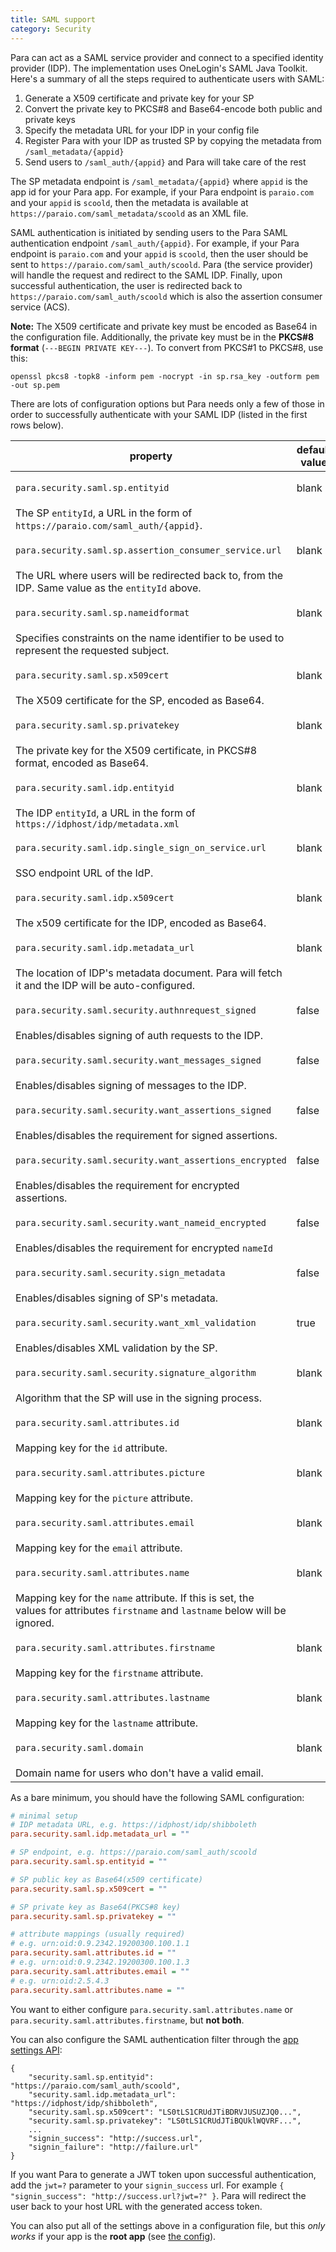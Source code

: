```yaml
---
title: SAML support
category: Security
---
```


Para can act as a SAML service provider and connect to a specified identity provider (IDP). The implementation uses
OneLogin's SAML Java Toolkit. Here's a summary of all the steps required to authenticate users with SAML:

1. Generate a X509 certificate and private key for your SP
2. Convert the private key to PKCS#8 and Base64-encode both public and private keys
3. Specify the metadata URL for your IDP in your config file
4. Register Para with your IDP as trusted SP by copying the metadata from `/saml_metadata/{appid}`
5. Send users to `/saml_auth/{appid}` and Para will take care of the rest

The SP metadata endpoint is `/saml_metadata/{appid}` where `appid` is the app id for your Para app. For example, if your
Para endpoint is `paraio.com` and your `appid` is `scoold`, then the metadata is available at
`https://paraio.com/saml_metadata/scoold` as an XML file.

SAML authentication is initiated by sending users to the Para SAML authentication endpoint `/saml_auth/{appid}`.
For example, if your Para endpoint is `paraio.com` and your `appid` is `scoold`, then the user should be sent to
`https://paraio.com/saml_auth/scoold`. Para (the service provider) will handle the request and redirect to the SAML IDP.
Finally, upon successful authentication, the user is redirected back to `https://paraio.com/saml_auth/scoold` which is
also the assertion consumer service (ACS).

**Note:** The X509 certificate and private key must be encoded as Base64 in the configuration file. Additionally,
the private key must be in the **PKCS#8 format** (`---BEGIN PRIVATE KEY---`). To convert from PKCS#1 to PKCS#8, use this:
```
openssl pkcs8 -topk8 -inform pem -nocrypt -in sp.rsa_key -outform pem -out sp.pem
```

There are lots of configuration options but Para needs only a few of those in order to successfully
authenticate with your SAML IDP (listed in the first rows below).

<table class="table table-striped">
	<thead>
		<tr>
			<th>property</th>
			<th>default value</th>
		</tr>
	</thead>
	<tbody>
		<tr><td>

`para.security.saml.sp.entityid`</td><td>blank</td></tr>
		<tr><td> The SP `entityId`, a URL in the form of `https://paraio.com/saml_auth/{appid}`. </td></tr>
		<tr><td>

`para.security.saml.sp.assertion_consumer_service.url`</td><td>blank</td></tr>
		<tr><td> The URL where users will be redirected back to, from the IDP. Same value as the `entityId` above.</td></tr>
		<tr><td>

`para.security.saml.sp.nameidformat`</td><td>blank</td></tr>
		<tr><td> Specifies constraints on the name identifier to be used to represent the requested subject.</td></tr>
		<tr><td>

`para.security.saml.sp.x509cert`</td><td>blank</td></tr>
		<tr><td> The X509 certificate for the SP, encoded as Base64.</td></tr>
		<tr><td>

`para.security.saml.sp.privatekey`</td><td>blank</td></tr>
		<tr><td> The private key for the X509 certificate, in PKCS#8 format, encoded as Base64.</td></tr>
		<tr><td>

`para.security.saml.idp.entityid`</td><td>blank</td></tr>
		<tr><td> The IDP `entityId`, a URL in the form of `https://idphost/idp/metadata.xml`</td></tr>
		<tr><td>

`para.security.saml.idp.single_sign_on_service.url`</td><td>blank</td></tr>
		<tr><td> SSO endpoint URL of the IdP.</td></tr>
		<tr><td>

`para.security.saml.idp.x509cert`</td><td>blank</td></tr>
		<tr><td> The x509 certificate for the IDP, encoded as Base64.</td></tr>
		<tr><td>

`para.security.saml.idp.metadata_url`</td><td>blank</td></tr>
		<tr><td> The location of IDP's metadata document. Para will fetch it and the IDP will be auto-configured.</td></tr>
		<tr><td>

`para.security.saml.security.authnrequest_signed`</td><td>false</td></tr>
		<tr><td> Enables/disables signing of auth requests to the IDP.</td></tr>
		<tr><td>

`para.security.saml.security.want_messages_signed`</td><td>false</td></tr>
		<tr><td> Enables/disables signing of messages to the IDP.</td></tr>
		<tr><td>

`para.security.saml.security.want_assertions_signed`</td><td>false</td></tr>
		<tr><td> Enables/disables the requirement for signed assertions.</td></tr>
		<tr><td>

`para.security.saml.security.want_assertions_encrypted`</td><td>false</td></tr>
		<tr><td> Enables/disables the requirement for encrypted assertions.</td></tr>
		<tr><td>

`para.security.saml.security.want_nameid_encrypted`</td><td>false</td></tr>
		<tr><td> Enables/disables the requirement for encrypted `nameId`</td></tr>
		<tr><td>

`para.security.saml.security.sign_metadata`</td><td>false</td></tr>
		<tr><td> Enables/disables signing of SP's metadata.</td></tr>
		<tr><td>

`para.security.saml.security.want_xml_validation`</td><td>true</td></tr>
		<tr><td> Enables/disables XML validation by the SP.</td></tr>
		<tr><td>

`para.security.saml.security.signature_algorithm`</td><td>blank</td></tr>
		<tr><td> Algorithm that the SP will use in the signing process.</td></tr>
		<tr><td>

`para.security.saml.attributes.id`</td><td>blank</td></tr>
		<tr><td> Mapping key for the `id` attribute.</td></tr>
		<tr><td>

`para.security.saml.attributes.picture`</td><td>blank</td></tr>
		<tr><td> Mapping key for the `picture` attribute.</td></tr>
		<tr><td>

`para.security.saml.attributes.email`</td><td>blank</td></tr>
		<tr><td> Mapping key for the `email` attribute.</td></tr>
		<tr><td>

`para.security.saml.attributes.name`</td><td>blank</td></tr>
		<tr><td> Mapping key for the `name` attribute. If this is set, the values for attributes `firstname` and `lastname` below will be ignored.</td></tr>
		<tr><td>

`para.security.saml.attributes.firstname`</td><td>blank</td></tr>
		<tr><td> Mapping key for the `firstname` attribute.</td></tr>
		<tr><td>

`para.security.saml.attributes.lastname`</td><td>blank</td></tr>
		<tr><td> Mapping key for the `lastname` attribute.</td></tr>
		<tr><td>

`para.security.saml.domain`</td><td>blank</td></tr>
		<tr><td> Domain name for users who don't have a valid email.</td></tr>
	</tbody>
</table>

As a bare minimum, you should have the following SAML configuration:

```ini
# minimal setup
# IDP metadata URL, e.g. https://idphost/idp/shibboleth
para.security.saml.idp.metadata_url = ""

# SP endpoint, e.g. https://paraio.com/saml_auth/scoold
para.security.saml.sp.entityid = ""

# SP public key as Base64(x509 certificate)
para.security.saml.sp.x509cert = ""

# SP private key as Base64(PKCS#8 key)
para.security.saml.sp.privatekey = ""

# attribute mappings (usually required)
# e.g. urn:oid:0.9.2342.19200300.100.1.1
para.security.saml.attributes.id = ""
# e.g. urn:oid:0.9.2342.19200300.100.1.3
para.security.saml.attributes.email = ""
# e.g. urn:oid:2.5.4.3
para.security.saml.attributes.name = ""
```

You want to either configure `para.security.saml.attributes.name` or `para.security.saml.attributes.firstname`, but **not both**.

You can also configure the SAML authentication filter through the [app settings API](#050-api-settings-put):
```
{
	"security.saml.sp.entityid": "https://paraio.com/saml_auth/scoold",
	"security.saml.idp.metadata_url": "https://idphost/idp/shibboleth",
	"security.saml.sp.x509cert": "LS0tLS1CRUdJTiBDRVJUSUZJQ0...",
	"security.saml.sp.privatekey": "LS0tLS1CRUdJTiBQUklWQVRF...",
	...
	"signin_success": "http://success.url",
	"signin_failure": "http://failure.url"
}
```

If you want Para to generate a JWT token upon successful authentication, add the `jwt=?` parameter to your
`signin_success` url. For example `{ "signin_success": "http://success.url?jwt=?" }`.
Para will redirect the user back to your host URL with the generated access token.

You can also put all of the settings above in a configuration file, but this *only works* if your app is the
**root app** (see [the config](#005-config)).